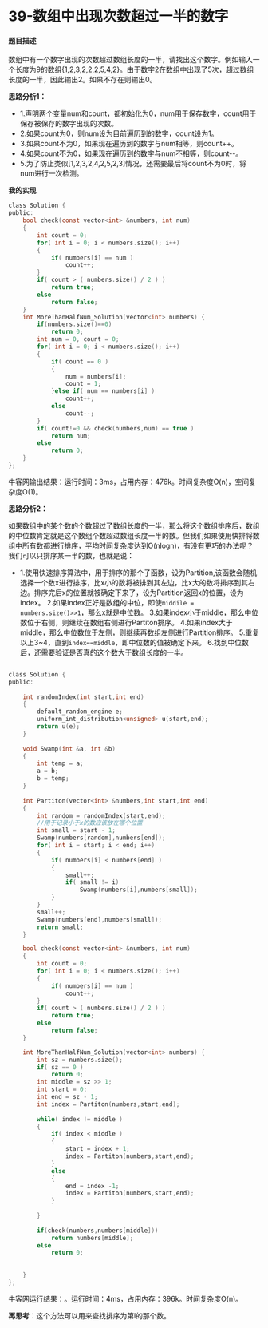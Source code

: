 # 39-数组中出现次数超过一半的数字

#### 题目描述

数组中有一个数字出现的次数超过数组长度的一半，请找出这个数字。例如输入一个长度为9的数组{1,2,3,2,2,2,5,4,2}。由于数字2在数组中出现了5次，超过数组长度的一半，因此输出2。如果不存在则输出0。


**思路分析1：**

-	1.声明两个变量num和count，都初始化为0，num用于保存数字，count用于保存被保存的数字出现的次数。
-	2.如果count为0，则num设为目前遍历到的数字，count设为1。
-	3.如果count不为0，如果现在遍历到的数字与num相等，则count++。
-	4.如果count不为0，如果现在遍历到的数字与num不相等，则count--。
-	5.为了防止类似[1,2,3,2,4,2,5,2,3]情况，还需要最后将count不为0时，将num进行一次检测。


**我的实现**

```c
class Solution {
public:
    bool check(const vector<int> &numbers, int num)
    {
        int count = 0;
        for( int i = 0; i < numbers.size(); i++)
        {
            if( numbers[i] == num )
                count++;
        }
        if( count > ( numbers.size() / 2 ) )
            return true;
        else 
            return false;
    }
    int MoreThanHalfNum_Solution(vector<int> numbers) {
        if(numbers.size()==0)
            return 0;
        int num = 0, count = 0;
        for( int i = 0; i < numbers.size(); i++)
        {
            if( count == 0 )
            {
                num = numbers[i];
                count = 1;
            }else if( num == numbers[i] )
                count++;
            else
                count--;  
        }
        if( count!=0 && check(numbers,num) == true )
            return num;
        else
            return 0;
    }
};
```

牛客网输出结果：运行时间：3ms，占用内存：476k。时间复杂度O(n)，空间复杂度O(1)。


**思路分析2：**

如果数组中的某个数的个数超过了数组长度的一半，那么将这个数组排序后，数组的中位数肯定就是这个数组个数超过数组长度一半的数。但我们如果使用快排将数组中所有数都进行排序，平均时间复杂度达到O(nlogn)，有没有更巧的办法呢？我们可以只排序某一半的数，也就是说：

-	1.使用快速排序算法中，用于排序的那个子函数，设为Partition,该函数会随机选择一个数x进行排序，比x小的数将被排到其左边，比x大的数将排序到其右边。排序完后x的位置就被确定下来了，设为Partition返回x的位置，设为index。
		2.如果index正好是数组的中位，即使`middile = numbers.size()>>1`，那么x就是中位数。
		3.如果index小于middle，那么中位数位于右侧，则继续在数组右侧进行Partiton排序。
		4.如果index大于middle，那么中位数位于左侧，则继续再数组左侧进行Partition排序。
		5.重复以上3~4，直到`index==middle`，即中位数的值被确定下来。
		6.找到中位数后，还需要验证是否真的这个数大于数组长度的一半。

```c

class Solution {
public:
    
    int randomIndex(int start,int end)
    {
        default_random_engine e;
        uniform_int_distribution<unsigned> u(start,end);
        return u(e);
    }
    
    void Swamp(int &a, int &b)
    {
        int temp = a;
        a = b;
        b = temp;
    }
    
    int Partiton(vector<int> &numbers,int start,int end)
    {
        int random = randomIndex(start,end);
        //用于记录小于x的数应该放在哪个位置
        int small = start - 1;
        Swamp(numbers[random],numbers[end]);
        for( int i = start; i < end; i++)
        {
            if( numbers[i] < numbers[end] )
            {
                small++;
                if( small != i)
                    Swamp(numbers[i],numbers[small]);
            }
        }
        small++;
        Swamp(numbers[end],numbers[small]);
        return small;
    }

    bool check(const vector<int> &numbers, int num)
    {
        int count = 0;
        for( int i = 0; i < numbers.size(); i++)
        {
            if( numbers[i] == num )
                count++;
        }
        if( count > ( numbers.size() / 2 ) )
            return true;
        else 
            return false;
    }

    int MoreThanHalfNum_Solution(vector<int> numbers) {
        int sz = numbers.size();
        if( sz == 0 )
            return 0;
        int middle = sz >> 1;
        int start = 0;
        int end = sz - 1;
        int index = Partiton(numbers,start,end);
        
        while( index != middle )
        {
            if( index < middle )
            {
                start = index + 1;
                index = Partiton(numbers,start,end);
            }
            else
            {
                end = index -1;
                index = Partiton(numbers,start,end);
            }
                
        }
        
        if(check(numbers,numbers[middle]))
            return numbers[middle];
        else
            return 0;
            
        
    }
};
```

牛客网运行结果：。运行时间：4ms，占用内存：396k。时间复杂度O(n)。

**再思考**：这个方法可以用来查找排序为第i的那个数。


